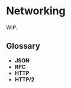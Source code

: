 Networking
==========

WIP.

Glossary
--------

-   **JSON**
-   **RPC**
-   **HTTP**
-   **HTTP/2**

